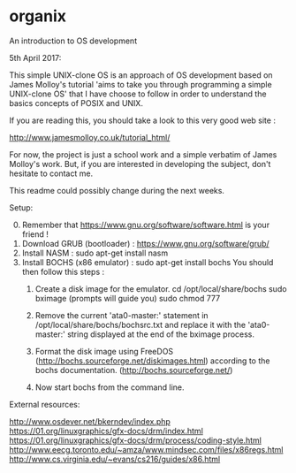# organix
An introduction to OS development

5th April 2017:

This simple UNIX-clone OS is an approach of OS development based on James Molloy's
tutorial 'aims to take you through programming a simple UNIX-clone OS' that
I have choose to follow in order to understand the basics concepts of POSIX and UNIX.

If you are reading this, you should take a look to this very good web site :

http://www.jamesmolloy.co.uk/tutorial_html/

For now, the project is just a school work and a simple verbatim of James Molloy's
work. But, if you are interested in developing the subject, don't hesitate to
contact me.

This readme could possibly change during the next weeks.


Setup:

0. Remember that https://www.gnu.org/software/software.html is your friend !
1. Download GRUB (bootloader) : https://www.gnu.org/software/grub/
2. Install NASM : sudo apt-get install nasm
3. Install BOCHS (x86 emulator) : sudo apt-get install bochs
   You should then follow this steps :
   1) Create a disk image for the emulator.
         cd /opt/local/share/bochs
         sudo bximage (prompts will guide you)
         sudo chmod 777 <diskimg-name>

    2) Remove the current 'ata0-master:' statement in /opt/local/share/bochs/bochsrc.txt
       and replace it with the 'ata0-master:' string displayed at the end of the bximage
       process.

    3) Format the disk image using FreeDOS (http://bochs.sourceforge.net/diskimages.html)
       according to the bochs documentation. (http://bochs.sourceforge.net/)

    4) Now start bochs from the command line.


External resources:

  http://www.osdever.net/bkerndev/index.php
  https://01.org/linuxgraphics/gfx-docs/drm/index.html
  https://01.org/linuxgraphics/gfx-docs/drm/process/coding-style.html
  http://www.eecg.toronto.edu/~amza/www.mindsec.com/files/x86regs.html
  http://www.cs.virginia.edu/~evans/cs216/guides/x86.html
